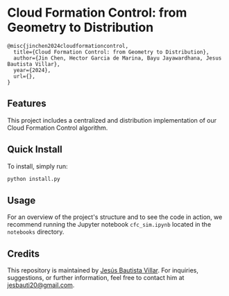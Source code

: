# Cloud Formation Control: from Geometry to Distribution

    @misc{jinchen2024cloudformationcontrol,
      title={Cloud Formation Control: from Geometry to Distribution}, 
      author={Jin Chen, Hector Garcia de Marina, Bayu Jayawardhana, Jesus Bautista Villar},
      year={2024},
      url={}, 
    }

## Features
This project includes a centralized and distribution implementation of our Cloud Formation Control algorithm.

## Quick Install

To install, simply run:

```bash
python install.py
```

## Usage

For an overview of the project's structure and to see the code in action, we recommend running the Jupyter notebook `cfc_sim.ipynb` located in the `notebooks` directory.

## Credits

This repository is maintained by [Jesús Bautista Villar](https://sites.google.com/view/jbautista-research). For inquiries, suggestions, or further information, feel free to contact him at <jesbauti20@gmail.com>.
